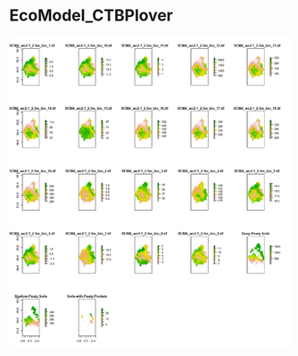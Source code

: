 # EcoModel_CTBPlover

![alt text](https://github.com/CTimBru/EcoModel_CTBPlover/blob/main/Rplot111.png?raw=true)
